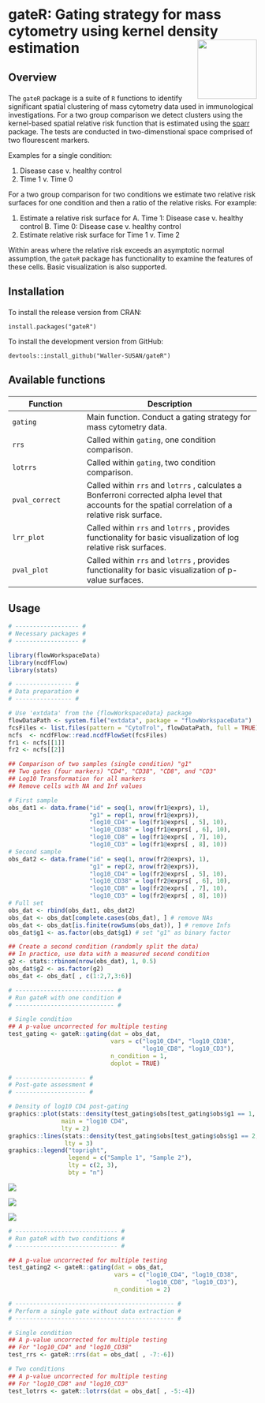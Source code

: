 gateR: Gating strategy for mass cytometry using kernel density estimation <img src="man/figures/gateR.png" width="120" align="right" />
===================================================

<h2 id="overview">

Overview

</h2>

The `gateR` package is a suite of `R` functions to identify significant spatial clustering of mass cytometry data used in immunological investigations. For a two group comparison we detect clusters using the kernel-based spatial relative risk function that is estimated using the [sparr](https://CRAN.R-project.org/package=sparr) package. The tests are conducted in two-dimenstional space comprised of two flourescent markers. 

Examples for a single condition:

1. Disease case v. healthy control
2. Time 1 v. Time 0

For a two group comparison for two conditions we estimate two relative risk surfaces for one condition and then a ratio of the relative risks. For example:

1. Estimate a relative risk surface for
A. Time 1: Disease case v. healthy control
B. Time 0: Disease case v. healthy control
2. Estimate  relative risk surface for Time 1 v. Time 2

Within areas where the relative risk exceeds an asymptotic normal assumption, the `gateR` package has functionality to examine the features of these cells. Basic visualization is also supported. 

<h2 id="install">

Installation

</h2>

To install the release version from CRAN:

    install.packages("gateR")

To install the development version from GitHub:

    devtools::install_github("Waller-SUSAN/gateR")

<h2 id="available-functions">

Available functions

</h2>

<table>
<colgroup>
<col width="30%" />
<col width="70%" />
</colgroup>
<thead>
<tr class="header">
<th>Function</th>
<th>Description</th>
</tr>
</thead>
<tbody>
<td><code>gating</code></td>
<td>Main function. Conduct a gating strategy for mass cytometry data.</td>
</tr>
<td><code>rrs</code></td>
<td>Called within <code>gating</code>, one condition comparison.</td>
</tr>
<td><code>lotrrs</code></td>
<td>Called within <code>gating</code>, two condition comparison. </td>
</tr>
<td><code>pval_correct</code></td>
<td>Called within <code>rrs</code> and <code>lotrrs</code> , calculates a Bonferroni corrected alpha level that accounts for the spatial correlation of a relative risk surface.</td>
</tr>
<td><code>lrr_plot</code></td>
<td>Called within <code>rrs</code> and <code>lotrrs</code> , provides functionality for basic visualization of log relative risk surfaces.</td>
</tr>
<td><code>pval_plot</code></td>
<td>Called within <code>rrs</code> and <code>lotrrs</code> , provides functionality for basic visualization of p-value surfaces.</td>
</tr>
</tbody>
<table>

## Usage
``` r
# ------------------ #
# Necessary packages #
# ------------------ #

library(flowWorkspaceData)
library(ncdfFlow)
library(stats)

# ---------------- #
# Data preparation #
# ---------------- #

# Use 'extdata' from the {flowWorkspaceData} package
flowDataPath <- system.file("extdata", package = "flowWorkspaceData")
fcsFiles <- list.files(pattern = "CytoTrol", flowDataPath, full = TRUE)
ncfs  <- ncdfFlow::read.ncdfFlowSet(fcsFiles)
fr1 <- ncfs[[1]]
fr2 <- ncfs[[2]]

## Comparison of two samples (single condition) "g1"
## Two gates (four markers) "CD4", "CD38", "CD8", and "CD3"
## Log10 Transformation for all markers
## Remove cells with NA and Inf values

# First sample
obs_dat1 <- data.frame("id" = seq(1, nrow(fr1@exprs), 1),
                       "g1" = rep(1, nrow(fr1@exprs)),
                       "log10_CD4" = log(fr1@exprs[ , 5], 10),
                       "log10_CD38" = log(fr1@exprs[ , 6], 10),
                       "log10_CD8" = log(fr1@exprs[ , 7], 10),
                       "log10_CD3" = log(fr1@exprs[ , 8], 10))
# Second sample
obs_dat2 <- data.frame("id" = seq(1, nrow(fr2@exprs), 1),
                       "g1" = rep(2, nrow(fr2@exprs)),
                       "log10_CD4" = log(fr2@exprs[ , 5], 10),
                       "log10_CD38" = log(fr2@exprs[ , 6], 10),
                       "log10_CD8" = log(fr2@exprs[ , 7], 10),
                       "log10_CD3" = log(fr2@exprs[ , 8], 10))
# Full set
obs_dat <- rbind(obs_dat1, obs_dat2)
obs_dat <- obs_dat[complete.cases(obs_dat), ] # remove NAs
obs_dat <- obs_dat[is.finite(rowSums(obs_dat)), ] # remove Infs
obs_dat$g1 <- as.factor(obs_dat$g1) # set "g1" as binary factor

## Create a second condition (randomly split the data)
## In practice, use data with a measured second condition
g2 <- stats::rbinom(nrow(obs_dat), 1, 0.5)
obs_dat$g2 <- as.factor(g2)
obs_dat <- obs_dat[ , c(1:2,7,3:6)]

# ---------------------------- #
# Run gateR with one condition #
# ---------------------------- #

# Single condition
## A p-value uncorrected for multiple testing
test_gating <- gateR::gating(dat = obs_dat,
                             vars = c("log10_CD4", "log10_CD38",
                                      "log10_CD8", "log10_CD3"),
                             n_condition = 1,
                             doplot = TRUE)

# -------------------- #
# Post-gate assessment #
# -------------------- #

# Density of log10 CD4 post-gating
graphics::plot(stats::density(test_gating$obs[test_gating$obs$g1 == 1, 4]),
               main = "log10 CD4",
               lty = 2)
graphics::lines(stats::density(test_gating$obs[test_gating$obs$g1 == 2, 4]),
                lty = 3)
graphics::legend("topright",
                 legend = c("Sample 1", "Sample 2"),
                 lty = c(2, 3),
                 bty = "n")
```

![](man/figures/gate1.png)

![](man/figures/gate2.png)

![](man/figures/postgate.png)

```r
# ----------------------------- #
# Run gateR with two conditions #
# ----------------------------- #

## A p-value uncorrected for multiple testing
test_gating2 <- gateR::gating(dat = obs_dat,
                              vars = c("log10_CD4", "log10_CD38",
                                       "log10_CD8", "log10_CD3"),
                              n_condition = 2)

# --------------------------------------------- #
# Perform a single gate without data extraction #
# --------------------------------------------- #

# Single condition
## A p-value uncorrected for multiple testing
## For "log10_CD4" and "log10_CD38"
test_rrs <- gateR::rrs(dat = obs_dat[ , -7:-6])

# Two conditions
## A p-value uncorrected for multiple testing
## For "log10_CD8" and "log10_CD3"
test_lotrrs <- gateR::lotrrs(dat = obs_dat[ , -5:-4])
```
